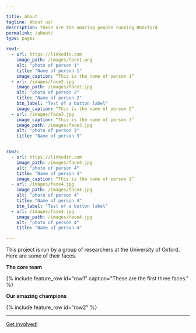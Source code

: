 ```yaml
---

title: About
tagline: About us!
description: these are the amazing people running RROxford
permalink: /about/
type: pages

row1:
  - url: https://linkedin.com
    image_path: /images/face1.png
    alt: "photo of person 1"
    title: "Name of person 1"
    image_caption: “This is the name of person 1”
  - url: /images/face2.jpg
    image_path: /images/face2.jpg
    alt: "photo of person 2"
    title: "Name of person 2"
    btn_label: "Test of a button label"
    image_caption: “This is the name of person 2”
  - url: /images/face3.jpg
    image_caption: “This is the name of person 3”
    image_path: /images/face3.jpg
    alt: "photo of person 3"
    title: "Name of person 3"


row2:
  - url: https://linkedin.com
    image_path: /images/face4.jpg
    alt: "photo of person 4"
    title: "Name of person 4"
    image_caption: “This is the name of person 1”
  - url: /images/face4.jpg
    image_path: /images/face4.jpg
    alt: "photo of person 4"
    title: "Name of person 4"
    btn_label: "Test of a button label"
  - url: /images/face4.jpg
    image_path: /images/face4.jpg
    alt: "photo of person 4"
    title: "Name of person 4"

---
```





This project is run by a group of researchers at the University of Oxford. Here are some of their faces.

**The core team**


{% include feature_row id="row1" caption="These are the first three faces." %}


**Our amazing champions**

{% include feature_row id="row2" %}





---

[Get involved!](test_about.html)